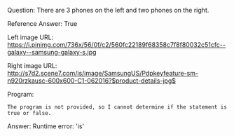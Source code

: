 Question: There are 3 phones on the left and two phones on the right.

Reference Answer: True

Left image URL: https://i.pinimg.com/736x/56/0f/c2/560fc22189f68358c7f8f80032c51cfc--galaxy--samsung-galaxy-s.jpg

Right image URL: http://s7d2.scene7.com/is/image/SamsungUS/Pdpkeyfeature-sm-n920rzkausc-600x600-C1-062016?$product-details-jpg$

Program:

```
The program is not provided, so I cannot determine if the statement is true or false.
```
Answer: Runtime error: 'is'

